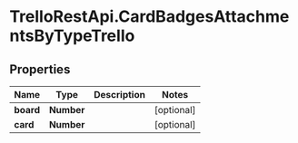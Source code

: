 # TrelloRestApi.CardBadgesAttachmentsByTypeTrello

## Properties

Name | Type | Description | Notes
------------ | ------------- | ------------- | -------------
**board** | **Number** |  | [optional] 
**card** | **Number** |  | [optional] 



